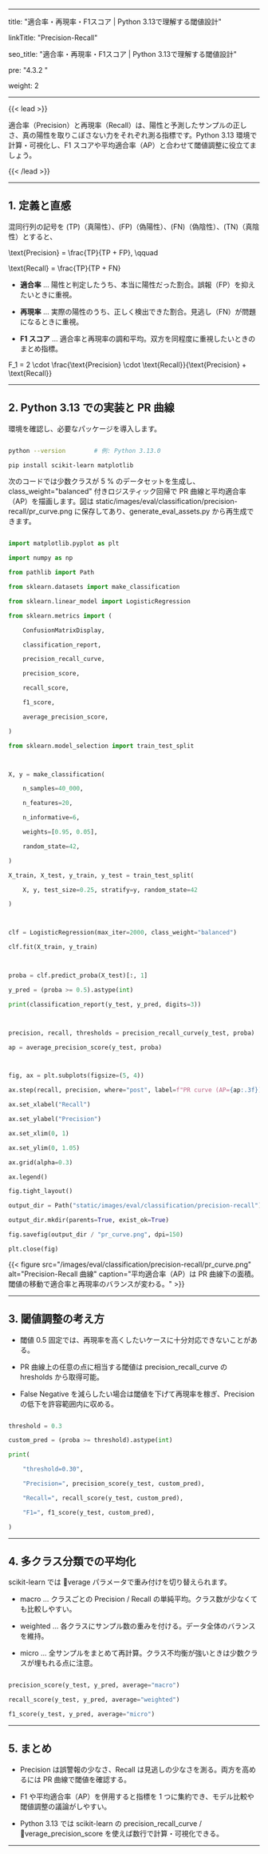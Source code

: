 ﻿---

title: "適合率・再現率・F1スコア | Python 3.13で理解する閾値設計"

linkTitle: "Precision-Recall"

seo_title: "適合率・再現率・F1スコア | Python 3.13で理解する閾値設計"

pre: "4.3.2 "

weight: 2

---



{{< lead >}}

適合率（Precision）と再現率（Recall）は、陽性と予測したサンプルの正しさ、真の陽性を取りこぼさない力をそれぞれ測る指標です。Python 3.13 環境で計算・可視化し、F1 スコアや平均適合率（AP）と合わせて閾値調整に役立てましょう。

{{< /lead >}}



---



## 1. 定義と直感



混同行列の記号を \(TP\)（真陽性）、\(FP\)（偽陽性）、\(FN\)（偽陰性）、\(TN\)（真陰性）とすると、





\text{Precision} = \frac{TP}{TP + FP}, \qquad

\text{Recall} = \frac{TP}{TP + FN}





- **適合率** … 陽性と判定したうち、本当に陽性だった割合。誤報（FP）を抑えたいときに重視。

- **再現率** … 実際の陽性のうち、正しく検出できた割合。見逃し（FN）が問題になるときに重視。

- **F1 スコア** … 適合率と再現率の調和平均。双方を同程度に重視したいときのまとめ指標。





F_1 = 2 \cdot \frac{\text{Precision} \cdot \text{Recall}}{\text{Precision} + \text{Recall}}





---



## 2. Python 3.13 での実装と PR 曲線



環境を確認し、必要なパッケージを導入します。



```bash

python --version        # 例: Python 3.13.0

pip install scikit-learn matplotlib

```



次のコードでは少数クラスが 5 % のデータセットを生成し、class_weight="balanced" 付きロジスティック回帰で PR 曲線と平均適合率（AP）を描画します。図は static/images/eval/classification/precision-recall/pr_curve.png に保存してあり、generate_eval_assets.py から再生成できます。



```python

import matplotlib.pyplot as plt

import numpy as np

from pathlib import Path

from sklearn.datasets import make_classification

from sklearn.linear_model import LogisticRegression

from sklearn.metrics import (

    ConfusionMatrixDisplay,

    classification_report,

    precision_recall_curve,

    precision_score,

    recall_score,

    f1_score,

    average_precision_score,

)

from sklearn.model_selection import train_test_split



X, y = make_classification(

    n_samples=40_000,

    n_features=20,

    n_informative=6,

    weights=[0.95, 0.05],

    random_state=42,

)

X_train, X_test, y_train, y_test = train_test_split(

    X, y, test_size=0.25, stratify=y, random_state=42

)



clf = LogisticRegression(max_iter=2000, class_weight="balanced")

clf.fit(X_train, y_train)



proba = clf.predict_proba(X_test)[:, 1]

y_pred = (proba >= 0.5).astype(int)

print(classification_report(y_test, y_pred, digits=3))



precision, recall, thresholds = precision_recall_curve(y_test, proba)

ap = average_precision_score(y_test, proba)



fig, ax = plt.subplots(figsize=(5, 4))

ax.step(recall, precision, where="post", label=f"PR curve (AP={ap:.3f})")

ax.set_xlabel("Recall")

ax.set_ylabel("Precision")

ax.set_xlim(0, 1)

ax.set_ylim(0, 1.05)

ax.grid(alpha=0.3)

ax.legend()

fig.tight_layout()

output_dir = Path("static/images/eval/classification/precision-recall")

output_dir.mkdir(parents=True, exist_ok=True)

fig.savefig(output_dir / "pr_curve.png", dpi=150)

plt.close(fig)

```



{{< figure src="/images/eval/classification/precision-recall/pr_curve.png" alt="Precision-Recall 曲線" caption="平均適合率（AP）は PR 曲線下の面積。閾値の移動で適合率と再現率のバランスが変わる。" >}}



---



## 3. 閾値調整の考え方



- 閾値 0.5 固定では、再現率を高くしたいケースに十分対応できないことがある。

- PR 曲線上の任意の点に相当する閾値は precision_recall_curve の 	hresholds から取得可能。

- False Negative を減らしたい場合は閾値を下げて再現率を稼ぎ、Precision の低下を許容範囲内に収める。



```python

threshold = 0.3

custom_pred = (proba >= threshold).astype(int)

print(

    "threshold=0.30",

    "Precision=", precision_score(y_test, custom_pred),

    "Recall=", recall_score(y_test, custom_pred),

    "F1=", f1_score(y_test, custom_pred),

)

```



---



## 4. 多クラス分類での平均化



scikit-learn では verage パラメータで重み付けを切り替えられます。



- macro … クラスごとの Precision / Recall の単純平均。クラス数が少なくても比較しやすい。

- weighted … 各クラスにサンプル数の重みを付ける。データ全体のバランスを維持。

- micro … 全サンプルをまとめて再計算。クラス不均衡が強いときは少数クラスが埋もれる点に注意。



```python

precision_score(y_test, y_pred, average="macro")

recall_score(y_test, y_pred, average="weighted")

f1_score(y_test, y_pred, average="micro")

```



---



## 5. まとめ



- Precision は誤警報の少なさ、Recall は見逃しの少なさを測る。両方を高めるには PR 曲線で閾値を確認する。

- F1 や平均適合率（AP）を併用すると指標を 1 つに集約でき、モデル比較や閾値調整の議論がしやすい。

- Python 3.13 では scikit-learn の precision_recall_curve / verage_precision_score を使えば数行で計算・可視化できる。

---

